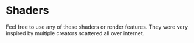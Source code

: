 # Shaders

Feel free to use any of these shaders or render features.
They were very inspired by multiple creators scattered all over internet.
